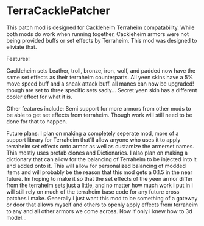# TerraCacklePatcher
This patch mod is designed for Cackleheim Terraheim compatability. While both mods do work when running together, Cackleheim armors were not being provided buffs or set effects by Terraheim. This mod was designed to eliviate that.

Features!

Cackleheim sets
Leather, troll, bronze, iron, wolf, and padded now have the same set effects as their terraheim counterparts.
All yeen skins have a 5% move speed buff and a sneak attack buff.
all manes can now be upgraded! though are set to three specific sets sadly...
Secret yeen skin has a different cooler effect for what it is.

Other features include:
Semi support for more armors from other mods to be able to get set effects from terraheim. Though work will still need to be done for that to happen.

Future plans:
I plan on making a completely seperate mod, more of a support library for Terraheim that'll allow anyone who uses it to apply terraheim set effects onto armor as well as custamize the armerset names. This mostly uses prefab clones and Dictionaries.
I also plan on making a dictionary that can allow for the balancing of Terraheim to be injected into it and added onto it. This will allow for personalized balancing of modded items and will probably be the reason that this mod gets a 0.1.5 in the near future. Im hoping to make it so that the set effects of the yeen armor differ from the terraheim sets just a little, and no matter how much work i put in i will still rely on much of the terraheim base code for any future cross patches i make. Generally i just want this mod to be something of a gateway or door that allows myself and others to openly apply effects from terraheim to any and all other armors we come across. Now if only i knew how to 3d model... 
